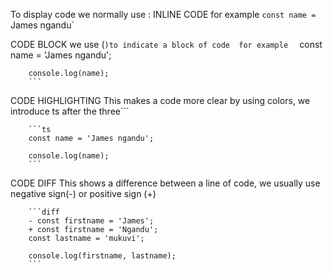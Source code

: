 To display code we normally use :
INLINE CODE
for example `const name = `James ngandu`

CODE BLOCK
we use (```)to indicate a block of code 
  for example 
       ```
        const name = 'James ngandu';
        
        console.log(name);
        ```
CODE HIGHLIGHTING
This makes a code more clear by using colors, we introduce ts after the three```
    
        ```ts
        const name = 'James ngandu';
        
        console.log(name);
        ```

CODE DIFF
This shows a difference between a line of code, we usually use negative sign(-) or positive sign (+)

    
        ```diff
        - const firstname = 'James';
        + const firstname = 'Ngandu';
        const lastname = 'mukuvi';
        
        console.log(firstname, lastname);
        ```
    



